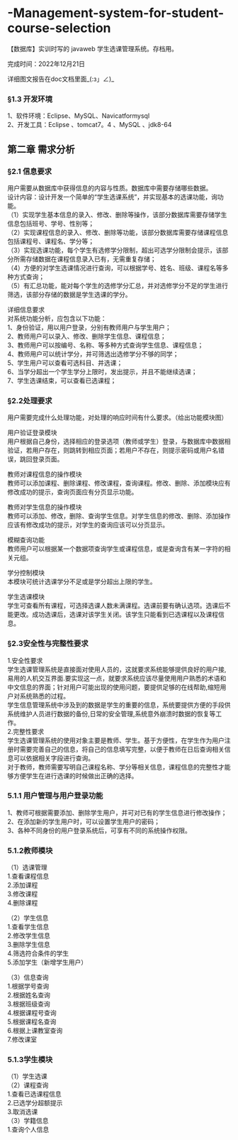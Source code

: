 # -Management-system-for-student-course-selection
【数据库】实训时写的 javaweb 学生选课管理系统。存档用。

完成时间：2022年12月21日

详细图文报告在doc文档里面_(:з」∠)_


### §1.3 开发环境
1、软件环境：Eclipse、MySQL、Navicatformysql  
2、开发工具：Eclipse 、tomcat7。4 、MySQL 、jdk8-64  
## 第二章 需求分析
### §2.1 信息要求
用户需要从数据库中获得信息的内容与性质。数据库中需要存储哪些数据。  
设计内容：设计开发一个简单的“学生选课系统”，并实现基本的选课功能，询功能。  
 （1）实现学生基本信息的录入、修改、删除等操作，该部分数据库需要存储学生信息包括班号、学号、性别等；  
 （2）实现课程信息的录入、修改、删除等功能，该部分数据库需要存储课程信息包括课程号、课程名、学分等；  
 （3）实现选课功能，每个学生有选修学分限制，超出可选学分限制会提示，该部分所需存储数据在课程信息录入已有，无需重复存储；  
 （4）方便的对学生选课情况进行查询，可以根据学号、姓名、班级、课程名等多种方式查询；  
 （5）有汇总功能，能对每个学生的选修学分汇总，并对选修学分不足的学生进行筛选，该部分存储的数据是学生选课的学分。  
 
详细信息要求  
对系统功能分析，应包含以下功能：  
1、身份验证，用以用户登录，分别有教师用户与学生用户；  
2、教师用户可以录入、修改、删除学生信息、课程信息；   
3、教师用户可以按编号、名称、等多种方式查询学生信息、课程信息；  
4、教师用户可以统计学分，并可筛选出选修学分不够的同学；  
5、学生用户可以查看可选科目、并选课；  
6、当学分超出一个学生学分上限时，发出提示，并且不能继续选课；  
7、学生选课结束，可以查看已选课程；  


### §2.2处理要求
用户需要完成什么处理功能，对处理的响应时间有什么要求。（给出功能模块图）
 
用户验证登录模块  
    用户根据自己身份，选择相应的登录选项（教师或学生）登录，与数据库中数据相验证，若用户存在，则跳转到相应页面；若用户不存在，则提示密码或用户名错误，跳回登录页面。  
    
教师对课程信息的操作模块  
  教师可以添加课程、删除课程、修改课程，查询课程。修改、删除、添加模块应有修改成功的提示，查询页面应有分页显示功能。  
  
教师对学生信息的操作模块  
  教师可以添加、修改，删除、查询学生信息。对学生信息的修改、删除、添加操作应该有修改成功的提示，对学生的查询应该可以分页显示。  
  
模糊查询功能  
  教师用户可以根据某一个数据项查询学生或课程信息，或是查询含有某一字符的相关元组。  
  
学分控制模块  
本模块可统计选课学分不足或是学分超出上限的学生。  

学生选课模块  
  学生可查看所有课程，可选择选课人数未满课程。选课前要有确认选项。选课后不能更改。成功选课后，选课对该学生关闭。该学生只能看到已选课程以及课程信息。  
  
### §2.3安全性与完整性要求
1.安全性要求  
学生选课管理系统是直接面对使用人员的，这就要求系统能够提供良好的用户接,易用的人机交互界面.要实现这一点，就要求系统应该尽量使用用户熟悉的术语和中文信息的界面；针对用户可能出现的使用问题，要提供足够的在线帮助,缩短用户对系统熟悉的过程。  
学生信息管理系统中涉及到的数据是学生的重要的信息，系统要提供方便的手段供系统维护人员进行数据的备份,日常的安全管理,系统意外崩溃时数据的恢复等工作。  
2.完整性要求  
学生选课管理系统的使用对象主要是教师、学生。基于方便性，在学生作为用户注册时需要完善自己的信息，将自己的信息填写完整，以便于教师在日后查询相关信息可以依据相关字段进行查询。  
对于教师，教师需要写明自己课程名称、学分等相关信息，课程信息的完整性才能够方便学生在进行选课的时候做出正确的选择。  

### 5.1.1 用户管理与用户登录功能  
1、教师可根据需要添加、删除学生用户，并可对已有的学生信息进行修改操作；  
2、在添加新的学生用户时，可以设置学生用户的密码；  
3、各种不同身份的用户登录系统后，可享有不同的系统操作权限。  

### 5.1.2教师模块
 
（1）选课管理  
1.查看课程信息  
2.添加课程  
3.修改课程  
4.删除课程  

（2）学生信息  
1.查看学生信息  
2.修改学生信息  
3.删除学生信息  
4.筛选符合条件的学生  
5.添加学生（新增学生用户）  

（3）信息查询  
1.根据学号查询  
2.根据姓名查询  
3.根据班级查询  
4.根据课程号查询  
5.根据课程名查询  
6.根据上课教室查询  
7.修改课室  
 
### 5.1.3学生模块
（1）学生选课  
（2）课程查询  
    1.查看已选课程信息  
    2.已选学分超额提示  
    3.取消选课  
（3）学籍信息  
    1.查询个人信息  
